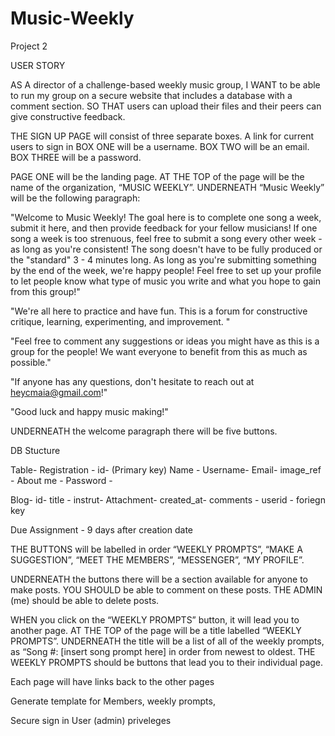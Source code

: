 # Music-Weekly
Project 2

USER STORY

AS A director of a challenge-based weekly music group,
I WANT to be able to run my group on a secure website that includes a database with a comment section.
SO THAT users can upload their files and their peers can give constructive feedback.

THE SIGN UP PAGE will consist of three separate boxes.
A link for current users to sign in
BOX ONE will be a username.
BOX TWO will be an email.
BOX THREE will be a password.

PAGE ONE will be the landing page.
AT THE TOP of the page will be the name of the organization, “MUSIC WEEKLY”. 
UNDERNEATH “Music Weekly” will be the following paragraph:

"Welcome to Music Weekly! 
The goal here is to complete one song a week, submit it here, and then provide feedback for your fellow musicians!
If one song a week is too strenuous, feel free to submit a song every other week - as long as you're consistent! The song doesn't have to be fully produced or the "standard" 3 - 4 minutes long. As long as you're submitting something by the end of the week, we're happy people! Feel free to set up your profile to let people know what type of music you write and what you hope to gain from this group!"

"We're all here to practice and have fun. This is a forum for constructive critique, learning, experimenting, and improvement.  "

"Feel free to comment any suggestions or ideas you might have as this is a group for the people! We want everyone to benefit from this as much as possible."

"If anyone has any questions, don't hesitate to reach out at heycmaia@gmail.com!"

"Good luck and happy music making!"

UNDERNEATH the welcome paragraph there will be five buttons.


DB Stucture

Table-
Registration -
	id- (Primary key)
	Name -
    	Username-
      	Email-
	image_ref -
	About me -
	Password -


Blog-
	id-
	title -
	instrut-
	Attachment-
	created_at-
	comments -
	userid - foriegn key






		
Due Assignment - 9 days after creation date




THE BUTTONS will be labelled in order “WEEKLY PROMPTS”, “MAKE A SUGGESTION”, “MEET THE MEMBERS”, “MESSENGER”, “MY PROFILE”.

UNDERNEATH the buttons there will be a section available for anyone to make posts. 
YOU SHOULD be able to comment on these posts.
THE ADMIN (me) should be able to delete posts.

WHEN you click on the “WEEKLY PROMPTS” button, it will lead you to another page.
AT THE TOP of the page will be a title labelled “WEEKLY PROMPTS”.
UNDERNEATH the title will be a list of all of the weekly prompts, as “Song #: [insert song prompt here] in order from newest to oldest.
THE WEEKLY PROMPTS should be buttons that lead you to their individual page.

Each page will have links back to the other pages

Generate template for Members, weekly prompts, 

Secure sign in
User (admin) priveleges

